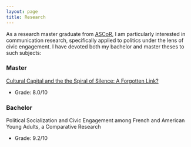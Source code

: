 ```yaml
---
layout: page
title: Research
---
```


As a research master graduate from [ASCoR](https://ascor.uva.nl/), I am particularly interested in communication research, specifically applied to politics under the lens of civic engagement. I have devoted both my bachelor and master theses to such subjects:

### Master
<a href = "http://polegato.me/assets/Arno_Polegato_Thesis.pdf">Cultural Capital and the the Spiral of Silence: A Forgotten Link?</a>

* Grade: 8.0/10	 

### Bachelor
Political Socialization and Civic Engagement among French and American Young Adults, a Comparative Research

* Grade: 9.2/10